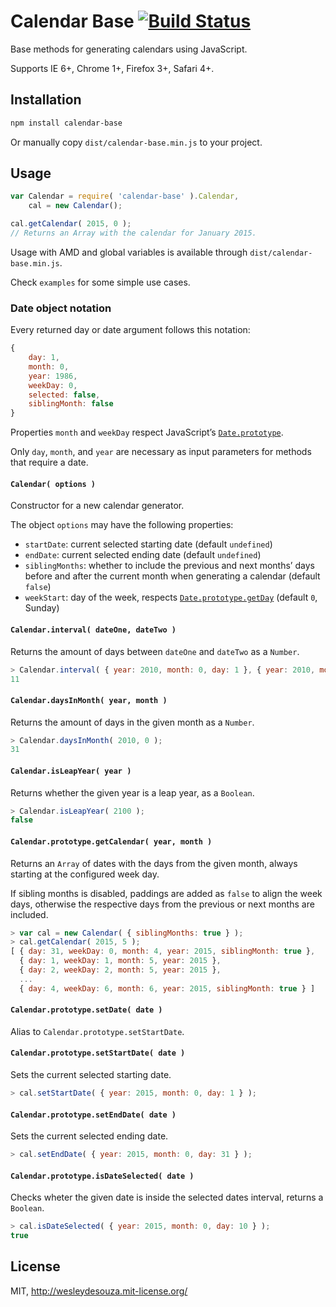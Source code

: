 # Calendar Base [![Build Status](https://travis-ci.org/WesleydeSouza/calendar-base.svg?branch=master)](https://travis-ci.org/WesleydeSouza/calendar-base)

Base methods for generating calendars using JavaScript.

Supports IE 6+, Chrome 1+, Firefox 3+, Safari 4+.


## Installation

```bash
npm install calendar-base
```

Or manually copy `dist/calendar-base.min.js` to your project.


## Usage
```js
var Calendar = require( 'calendar-base' ).Calendar,
    cal = new Calendar();

cal.getCalendar( 2015, 0 );
// Returns an Array with the calendar for January 2015.
```

Usage with AMD and global variables is available through `dist/calendar-base.min.js`.

Check `examples` for some simple use cases.


### Date object notation

Every returned day or date argument follows this notation:
```js
{
    day: 1,
    month: 0,
    year: 1986,
    weekDay: 0,
    selected: false,
    siblingMonth: false
}
```

Properties `month` and `weekDay` respect JavaScript’s [`Date.prototype`](https://developer.mozilla.org/en-US/docs/Web/JavaScript/Reference/Global_Objects/Date/prototype).

Only `day`, `month`, and `year` are necessary as input parameters for methods that require a date.


#### `Calendar( options )`

Constructor for a new calendar generator.

The object `options` may have the following properties:

* `startDate`: current selected starting date (default `undefined`)
* `endDate`: current selected ending date (default `undefined`)
* `siblingMonths`: whether to include the previous and next months’ days before and after the current month when generating a calendar (default `false`)
* `weekStart`: day of the week, respects [`Date.prototype.getDay`](https://developer.mozilla.org/en-US/docs/Web/JavaScript/Reference/Global_Objects/Date/getDay) (default `0`, Sunday)


#### `Calendar.interval( dateOne, dateTwo )`

Returns the amount of days between `dateOne` and `dateTwo` as a `Number`.

```js
> Calendar.interval( { year: 2010, month: 0, day: 1 }, { year: 2010, month: 0, day: 10 } );
11
```


#### `Calendar.daysInMonth( year, month )`

Returns the amount of days in the given month as a `Number`.

```js
> Calendar.daysInMonth( 2010, 0 );
31
```


#### `Calendar.isLeapYear( year )`

Returns whether the given year is a leap year, as a `Boolean`.

```js
> Calendar.isLeapYear( 2100 );
false
```


#### `Calendar.prototype.getCalendar( year, month )`

Returns an `Array` of dates with the days from the given month, always starting at the configured week day.

If sibling months is disabled, paddings are added as `false` to align the week days, otherwise the respective days from the previous or next months are included.

```js
> var cal = new Calendar( { siblingMonths: true } );
> cal.getCalendar( 2015, 5 );
[ { day: 31, weekDay: 0, month: 4, year: 2015, siblingMonth: true },
  { day: 1, weekDay: 1, month: 5, year: 2015 },
  { day: 2, weekDay: 2, month: 5, year: 2015 },
  ...
  { day: 4, weekDay: 6, month: 6, year: 2015, siblingMonth: true } ]
```


#### `Calendar.prototype.setDate( date )`

Alias to `Calendar.prototype.setStartDate`.


#### `Calendar.prototype.setStartDate( date )`

Sets the current selected starting date.

```js
> cal.setStartDate( { year: 2015, month: 0, day: 1 } );
```


#### `Calendar.prototype.setEndDate( date )`

Sets the current selected ending date.

```js
> cal.setEndDate( { year: 2015, month: 0, day: 31 } );
```


#### `Calendar.prototype.isDateSelected( date )`

Checks wheter the given date is inside the selected dates interval, returns a `Boolean`.

```js
> cal.isDateSelected( { year: 2015, month: 0, day: 10 } );
true
```


## License

MIT, http://wesleydesouza.mit-license.org/
